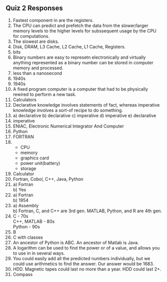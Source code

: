 ## Quiz 2 Responses

1. Fastest component in are the registers.  
2. The CPU can predict and prefetch the data from the slower/larger memory levels to the higher levels for subssequent usage by the CPU for computations.
3. The slowest are disks.
4. Disk, DRAM, L3 Cache, L2 Cache, L1 Cache, Registers.
5. bits
6. Binary numbers are easy to represetn electronically and virtually anything represented as a binary number can be stored in computer memory and processed.
7. less than a nanosecond
8. 1940s
9. 1940s
10. A fixed program computer is a computer that had to be physically rewired to perform a new task.
11. Calculators
12. Declarative knowledge involves statements of fact, whereas imperative knowledge involves a sort-of recipe to do something.
13. a) declarative
    b) declarative
    c) imperative
    d) imperative
    e) declarative
14. imperative
15. ENIAC, Electronic Numerical Integrator And Computer
16. Python
17. FORTRAN
18. + CPU
    + memory
    + graphics card
    + power unit(battery)
    + storage
19. Calculator
20. Fortran, Cobol, C++, Java, Python
21. a) Fortran  
    b) Yes  
22. a) Fortran  
    b) 1954  
23. a) Assembly  
    b) Fortran, C, and C++ are 3rd gen. MATLAB, Python, and R are 4th gen.
24. C - 70s  
    C++, MATLAB - 80s  
    Python - 90s  
25. B
26. C with classes
27. An ancestor of Python is ABC. An ancestor of Matlab is Java.
28. A logarithm can be used to find the power or of a value, and allows you to use in in several ways.
29. You could easily add all the predicted numbers individually, but we could use arithmetics to find the answer. Our answer would be 1683.
30. HDD. Magnetic tapes could last no more than a year. HDD could last 2+.
31. Compass


